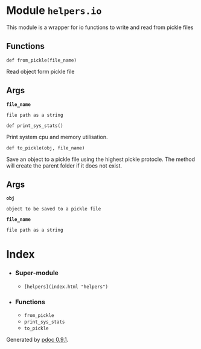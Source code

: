 # Module `helpers.io`

This module is a wrapper for io functions to write and read from pickle files

## Functions

` def from_pickle(file_name) `

    

Read object form pickle file

## Args

**`file_name`**

    file path as a string

` def print_sys_stats() `

    

Print system cpu and memory utilisation.

` def to_pickle(obj, file_name) `

    

Save an object to a pickle file using the highest pickle protocle. The method
will create the parent folder if it does not exist.

## Args

**`obj`**

    object to be saved to a pickle file
**`file_name`**

    file path as a string

# Index

  * ### Super-module

    * `[helpers](index.html "helpers")`
  * ### Functions

    * `from_pickle`
    * `print_sys_stats`
    * `to_pickle`

Generated by [pdoc 0.9.1](https://pdoc3.github.io/pdoc).

